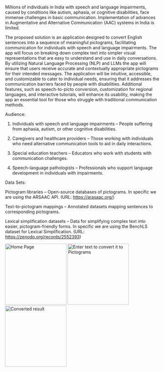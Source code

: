 Millions of individuals in India with speech and language impairments, caused by conditions like autism, aphasia, or cognitive disabilities, face immense challenges in basic communication. Implementation of advances in Augmentative and Alternative Communication (AAC) systems in India is limited. 

The proposed solution is an application designed to convert English sentences into a sequence of meaningful pictograms, facilitating communication for individuals with speech and language impairments. The app will focus on breaking down complex text into simpler visual representations that are easy to understand and use in daily conversations. By utilizing Natural Language Processing (NLP) and LLMs the app will ensure that users receive accurate and contextually appropriate pictograms for their intended messages. The application will be intuitive, accessible, and customizable to cater to individual needs, ensuring that it addresses the communication barriers faced by people with disabilities. Additional features, such as speech-to-picto conversion, customization for regional languages, and interactive tutorials, will enhance its usability, making the app an essential tool for those who struggle with traditional communication methods.

Audience:

1. Individuals with speech and language impairments – People suffering from aphasia, autism, or other cognitive disabilities.


2. Caregivers and healthcare providers – Those working with individuals who need alternative communication tools to aid in daily interactions.


3. Special education teachers – Educators who work with students with communication challenges.


4. Speech-language pathologists – Professionals who support language development in individuals with impairments.



Data Sets:

Pictogram libraries – Open-source databases of pictograms.
In specific we are using the ARSAAC API. (URL: https://arasaac.org/)

Text-to-pictogram mappings – Annotated datasets mapping sentences to corresponding pictograms.

Lexical simplification datasets – Data for simplifying complex text into easier, pictogram-friendly forms.
In specific we are using the BenchLS dataset for Lexical Simplification. (URL: https://zenodo.org/records/2552393)


<img src="https://github.com/user-attachments/assets/21705af3-f15a-451b-857e-c2021bb203ca" alt="Home Page" width="200" />

<img src="https://github.com/user-attachments/assets/69b8481c-673a-4fa6-ba64-84c6a1c04887" alt="Enter text to convert it to Pictograms" width="200" />

<img src="https://github.com/user-attachments/assets/352fa178-60e2-4e38-81b9-aa0ba40c86ed" alt="Converted result" width="200" />



